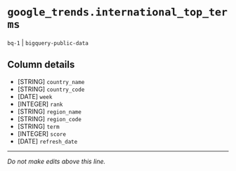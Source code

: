 # `google_trends.international_top_terms`
`bq-1` | `bigquery-public-data`

## Column details
* [STRING]    `country_name`
* [STRING]    `country_code`
* [DATE]      `week`
* [INTEGER]   `rank`
* [STRING]    `region_name`
* [STRING]    `region_code`
* [STRING]    `term`
* [INTEGER]   `score`
* [DATE]      `refresh_date`

-------------------------------------------------------------------------------
*Do not make edits above this line.*
